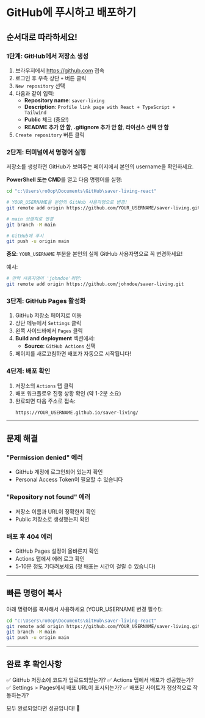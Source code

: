 # GitHub에 푸시하고 배포하기

## 순서대로 따라하세요!

### 1단계: GitHub에서 저장소 생성

1. 브라우저에서 https://github.com 접속
2. 로그인 후 우측 상단 `+` 버튼 클릭
3. `New repository` 선택
4. 다음과 같이 입력:
   - **Repository name**: `saver-living`
   - **Description**: `Profile link page with React + TypeScript + Tailwind`
   - **Public** 체크 (중요!)
   - **README 추가 안 함**, **.gitignore 추가 안 함**, **라이선스 선택 안 함**
5. `Create repository` 버튼 클릭

### 2단계: 터미널에서 명령어 실행

저장소를 생성하면 GitHub가 보여주는 페이지에서 본인의 username을 확인하세요.

**PowerShell 또는 CMD**를 열고 다음 명령어를 실행:

```bash
cd "c:\Users\ro0op\Documents\GitHub\saver-living-react"

# YOUR_USERNAME을 본인의 GitHub 사용자명으로 변경!
git remote add origin https://github.com/YOUR_USERNAME/saver-living.git

# main 브랜치로 변경
git branch -M main

# GitHub에 푸시
git push -u origin main
```

**중요**: `YOUR_USERNAME` 부분을 본인의 실제 GitHub 사용자명으로 꼭 변경하세요!

예시:
```bash
# 만약 사용자명이 'johndoe'라면:
git remote add origin https://github.com/johndoe/saver-living.git
```

### 3단계: GitHub Pages 활성화

1. GitHub 저장소 페이지로 이동
2. 상단 메뉴에서 `Settings` 클릭
3. 왼쪽 사이드바에서 `Pages` 클릭
4. **Build and deployment** 섹션에서:
   - **Source**: `GitHub Actions` 선택
5. 페이지를 새로고침하면 배포가 자동으로 시작됩니다!

### 4단계: 배포 확인

1. 저장소의 `Actions` 탭 클릭
2. 배포 워크플로우 진행 상황 확인 (약 1-2분 소요)
3. 완료되면 다음 주소로 접속:
   ```
   https://YOUR_USERNAME.github.io/saver-living/
   ```

---

## 문제 해결

### "Permission denied" 에러
- GitHub 계정에 로그인되어 있는지 확인
- Personal Access Token이 필요할 수 있습니다

### "Repository not found" 에러
- 저장소 이름과 URL이 정확한지 확인
- Public 저장소로 생성했는지 확인

### 배포 후 404 에러
- GitHub Pages 설정이 올바른지 확인
- Actions 탭에서 에러 로그 확인
- 5-10분 정도 기다려보세요 (첫 배포는 시간이 걸릴 수 있습니다)

---

## 빠른 명령어 복사

아래 명령어를 복사해서 사용하세요 (YOUR_USERNAME 변경 필수!):

```bash
cd "c:\Users\ro0op\Documents\GitHub\saver-living-react"
git remote add origin https://github.com/YOUR_USERNAME/saver-living.git
git branch -M main
git push -u origin main
```

---

## 완료 후 확인사항

✅ GitHub 저장소에 코드가 업로드되었는가?
✅ Actions 탭에서 배포가 성공했는가?
✅ Settings > Pages에서 배포 URL이 표시되는가?
✅ 배포된 사이트가 정상적으로 작동하는가?

모두 완료되었다면 성공입니다! 🎉
